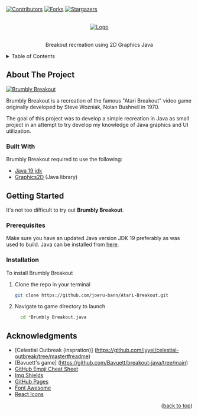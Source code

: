 <div id="top"></div>


[![Contributors][contributors-shield]][contributors-url]
[![Forks][forks-shield]][forks-url]
[![Stargazers][stars-shield]][stars-url]

<!-- PROJECT LOGO -->
<br />
<div align="center">
  <a href="https://github.com/joeru-bann/Atari-Breakout">
    <img src="https://cdn2.wanderlust.co.uk/media/1192/dreamstime_l_17793244.jpg?anchor=center&mode=crop&width=1920&height=858&format=auto&rnd=131455360000000000" alt="Logo">
  </a>

  <!-- <h3 align="center">Title</h3> -->

  <p align="center">
    <br />
    Breakout recreation using 2D Graphics Java
    <br />
    <!--
    <a href="https://github.com/othneildrew/Best-README-Template"><strong>Explore the docs »</strong></a>
    <br />
    <br />
    <a href="https://github.com/othneildrew/Best-README-Template">View Demo</a>
    ·
    <a href="https://github.com/othneildrew/Best-README-Template/issues">Report Bug</a>
    ·
    <a href="https://github.com/othneildrew/Best-README-Template/issues">Request Feature</a>
    -->
  </p>
</div>


<!-- TABLE OF CONTENTS -->
<details>
  <summary>Table of Contents</summary>
  <ol>
    <li>
      <a href="#about-the-project">About Brumbly Breakout</a>
      <ul>
        <li><a href="#built-with">Built With</a></li>
      </ul>
    </li>
    <li>
      <a href="#getting-started">Getting Started</a>
      <ul>
        <li><a href="#prerequisites">Prerequisites</a></li>
        <li><a href="#installation">Installation</a></li>
      </ul>
    </li>
    <li><a href="#usage">Usage</a></li>
    <li><a href="#contributing">Contributing</a></li>
    <li><a href="#contact">Contact</a></li>
    <li><a href="#acknowledgments">Acknowledgments</a></li>
  </ol>
</details>


<!-- ABOUT THE PROJECT -->
## About The Project

[![Brumbly Breakout][product-screenshot]]([https://github.com/joeru-bann/Atari-Breakout])

Brumbly Breakout is a recreation of the famous "Atari Breakout" video game originally developed by Steve Wozniak, Nolan Bushnell in 1970.

The goal of this project was to develop a simple recreation in Java as small project in an attempt to try develop my knowledge of Java graphics and UI utilization.

<p align="right"></p>

### Built With

Brumbly Breakout required to use the following:

* [Java 19 jdk ]([https://java.com/en/](https://www.oracle.com/java/technologies/javase/jdk19-archive-downloads.html))
* [Graphics2D](https://docs.oracle.com/javase/7/docs/api/java/awt/Graphics2D.html/) (Java library)

<p align="right"></p>



<!-- GETTING STARTED -->
## Getting Started

It's not too difficult to try out **Brumbly Breakout**.

### Prerequisites

Make sure you have an updated Java version JDK 19 preferably as was used to build. Java can be installed from [here](https://java.com/en/).


### Installation

To install Brumbly Breakout

1. Clone the repo in your terminal
   ```sh
   git clone https://github.com/joeru-bann/Atari-Breakout.git
   ```
2. Navigate to game directory to launch
   ```sh
     cd *Brumbly Breakout.java
   ```

<p align="right"></p>



<!-- ACKNOWLEDGMENTS -->
## Acknowledgments
* [Celestial Outbreak (inspration)] (https://github.com/iyyel/celestial-outbreak/tree/master#readme)
* [Bavuett's game] (https://github.com/Bavuett/breakout-java/tree/main)
* [GitHub Emoji Cheat Sheet](https://www.webpagefx.com/tools/emoji-cheat-sheet)
* [Img Shields](https://shields.io)
* [GitHub Pages](https://pages.github.com)
* [Font Awesome](https://fontawesome.com)
* [React Icons](https://react-icons.github.io/react-icons/search)

<p align="right">(<a href="#top">back to top</a>)</p>


<!-- MARKDOWN LINKS & IMAGES -->
<!-- https://www.markdownguide.org/basic-syntax/#reference-style-links -->
[contributors-shield]: https://img.shields.io/github/contributors/joeru-bann/Atari-Breakout.svg?style=for-the-badge
[contributors-url]: https://github.com/joeru-bann/Atari-Breakout/graphs/contributors
[forks-shield]: https://img.shields.io/github/forks/joeru-bann/Atari-Breakout.svg?style=for-the-badge
[forks-url]: https://github.com/joeru-bann/Atari-Breakout/network/members
[stars-shield]: https://img.shields.io/github/stars/joeru-bann/Atari-Breakout.svg?style=for-the-badge
[stars-url]: https://github.com/joeru-bann/Atari-Breakout/stargazers
[product-screenshot]: images/main_menu.png

